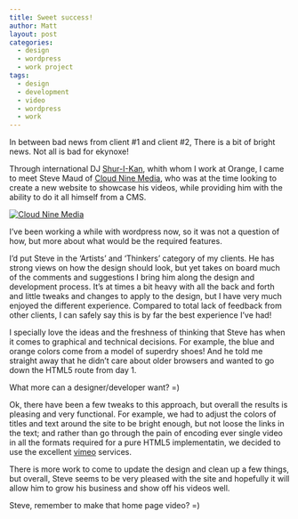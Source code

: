 ```yaml
---
title: Sweet success!
author: Matt
layout: post
categories:
  - design
  - wordpress
  - work project
tags:
  - design
  - development
  - video
  - wordpress
  - work
---
```

In between bad news from client #1 and client #2, There is a bit of bright news. Not all is bad for ekynoxe!

Through international DJ <a href="http://www.shur-i-kan.com/" target="_blank">Shur-I-Kan</a>, whith whom I work at Orange, I came to meet Steve Maud of <a href="http://cloudninemedia.co.uk" target="_blank">Cloud Nine Media</a>, who was at the time looking to create a new website to showcase his videos, while providing him with the ability to do it all himself from a CMS.

<p class="attachement"><a href="http://cdn.ekynoxe.com/2011-03-29-sweet-success/cloudninemedia_v1.jpg" title="Cloud Nine Media"><img src="http://cdn.ekynoxe.com/2011-03-29-sweet-success/cloudninemedia_v1_500.png" alt="Cloud Nine Media" /></a></p>

<!--more-->

I&#8217;ve been working a while with wordpress now, so it was not a question of how, but more about what would be the required features.

I&#8217;d put Steve in the &#8216;Artists&#8217; and &#8216;Thinkers&#8217; category of my clients. He has strong views on how the design should look, but yet takes on board much of the comments and suggestions I bring him along the design and development process. It&#8217;s at times a bit heavy with all the back and forth and little tweaks and changes to apply to the design, but I have very much enjoyed the different experience. Compared to total lack of feedback from other clients, I can safely say this is by far the best experience I&#8217;ve had!

I specially love the ideas and the freshness of thinking that Steve has when it comes to graphical and technical decisions. For example, the blue and orange colors come from a model of superdry shoes! And he told me straight away that he didn&#8217;t care about older browsers and wanted to go down the HTML5 route from day 1.

What more can a designer/developer want? =)

Ok, there have been a few tweaks to this approach, but overall the results is pleasing and very functional. For example, we had to adjust the colors of titles and text around the site to be bright enough, but not loose the links in the text; and rather than go through the pain of encoding ever single video in all the formats required for a pure HTML5 implementatin, we decided to use the excellent <a href="http://vimeo.com/" target="_blank">vimeo</a> services.

There is more work to come to update the design and clean up a few things, but overall, Steve seems to be very pleased with the site and hopefully it will allow him to grow his business and show off his videos well.

Steve, remember to make that home page video? =)